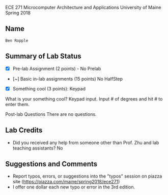 ECE 271 Microcomputer Architecture and Applications
University of Maine
Spring 2018     

Name
-----------
```
Ben Ropple
```

Summary of Lab Status
-------
- [X] Pre-lab Assignment (2 points) - No Prelab
- [~] Basic in-lab assignments (15 points) No HalfStep
- [X] Something cool (3 points): Keypad

What is your something cool?
Keypad input. Input # of degrees and hit # to enter them.

Post-lab Questions
There are no questions.

Lab Credits
-------
* Did you received any help from someone other than Prof. Zhu and lab teaching assistants?
No

Suggestions and Comments
-------
* Report typos, errors, or suggestions into the "typos" session on piazza site (https://piazza.com/maine/spring2018/ece271)
* I offer one dollar each new typo or error in the 3rd edition.
